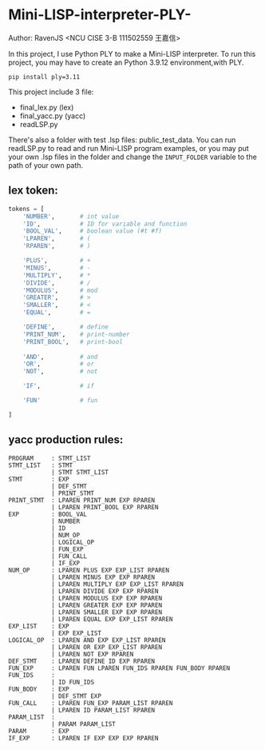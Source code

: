 # Mini-LISP-interpreter-PLY-

Author: RavenJS
<NCU CISE 3-B 111502559 王嘉信>

In this project, I use Python PLY to make a Mini-LISP interpreter.
To run this project, you may have to create an Python 3.9.12 environment,with PLY.
```
pip install ply=3.11
```
This project include 3 file:
- final_lex.py (lex)
- final_yacc.py (yacc)
- readLSP.py

There's also a folder with test .lsp files: public_test_data.
You can run readLSP.py to read and run Mini-LISP program examples,
or you may put your own .lsp files in the folder and change the ```INPUT_FOLDER``` variable to the path of your own path.

## lex token:
```python
tokens = [
    'NUMBER',       # int value
    'ID',           # ID for variable and function
    'BOOL_VAL',     # boolean value (#t #f)
    'LPAREN',       # (
    'RPAREN',       # )

    'PLUS',         # +
    'MINUS',        # -
    'MULTIPLY',     # *
    'DIVIDE',       # /
    'MODULUS',      # mod
    'GREATER',      # >
    'SMALLER',      # <
    'EQUAL',        # =

    'DEFINE',       # define
    'PRINT_NUM',    # print-number
    'PRINT_BOOL',   # print-bool
     
    'AND',          # and
    'OR',           # or
    'NOT',          # not

    'IF',           # if

    'FUN'           # fun

]
```

## yacc production rules:
```
PROGRAM     : STMT_LIST
STMT_LIST   : STMT
            | STMT STMT_LIST
STMT        : EXP
            | DEF_STMT
            | PRINT_STMT
PRINT_STMT  : LPAREN PRINT_NUM EXP RPAREN
            | LPAREN PRINT_BOOL EXP RPAREN
EXP         : BOOL_VAL
            | NUMBER
            | ID
            | NUM_OP
            | LOGICAL_OP
            | FUN_EXP
            | FUN_CALL
            | IF_EXP
NUM_OP      : LPAREN PLUS EXP EXP_LIST RPAREN
            | LPAREN MINUS EXP EXP RPAREN
            | LPAREN MULTIPLY EXP EXP_LIST RPAREN
            | LPAREN DIVIDE EXP EXP RPAREN
            | LPAREN MODULUS EXP EXP RPAREN
            | LPAREN GREATER EXP EXP RPAREN
            | LPAREN SMALLER EXP EXP RPAREN
            | LPAREN EQUAL EXP EXP_LIST RPAREN
EXP_LIST    : EXP
            | EXP EXP_LIST
LOGICAL_OP  : LPAREN AND EXP EXP_LIST RPAREN
            | LPAREN OR EXP EXP_LIST RPAREN
            | LPAREN NOT EXP RPAREN
DEF_STMT    : LPAREN DEFINE ID EXP RPAREN
FUN_EXP     : LPAREN FUN LPAREN FUN_IDS RPAREN FUN_BODY RPAREN
FUN_IDS     : 
            | ID FUN_IDS
FUN_BODY    : EXP
            | DEF_STMT EXP
FUN_CALL    : LPAREN FUN_EXP PARAM_LIST RPAREN
            | LPAREN ID PARAM_LIST RPAREN
PARAM_LIST  : 
            | PARAM PARAM_LIST
PARAM       : EXP
IF_EXP      : LPAREN IF EXP EXP EXP RPAREN
```

